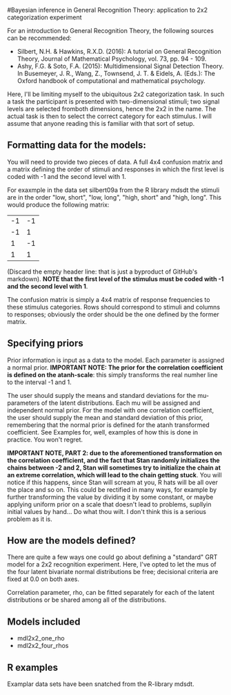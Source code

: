 #Bayesian inference in General Recognition Theory: application to 2x2 categorization experiment

For an introduction to General  Recognition Theory,  the following sources can be recommended:

- Silbert, N.H. & Hawkins, R.X.D. (2016): A tutorial on General Recognition Theory, Journal of Mathematical Psychology, vol. 73, pp. 94 - 109.
- Ashy, F.G. & Soto, F.A. (2015): Multidimensional Signal Detection Theory. In Busemeyer, J. R., Wang, Z., Townsend, J. T. & Eidels, A. (Eds.): The Oxford handbook of computational and mathematical psychology.

Here, I'll be limiting myself to the ubiquitous 2x2 categorization task. In such a task the participant is presented with two-dimensional stimuli; two signal levels are selected fromboth dimensions, hence the 2x2 in the name. The actual task is then to select the correct category for each stimulus. I will assume that anyone reading this  is familiar with that sort of setup. 

## Formatting data for the models:

You will need to provide two pieces of data. A full 4x4 confusion matrix and a matrix defining the order of stimuli and responses in which the first level is coded  with -1 and the second level with 1. 

For exaxmple in the data set silbert09a from the R library mdsdt the stimuli are in the order "low, short", "low, long", "high, short" and "high, long". This would produce the following matrix: 

|    |    |
|----|----|
| -1 | -1 |
| -1 |  1 |
|  1 | -1 |
|  1 |  1 |

(Discard the empty header line: that is just a byproduct of GitHub's markdown). **NOTE that the first level of the stimulus must be coded with -1 and the second level with 1**. 

The confusion matrix is simply a 4x4 matrix of response frequencies to these stimulus categories. Rows should correspond to stimuli and columns to responses; obviously the order should be the one defined by the former matrix.

## Specifying priors

Prior information is input as a data to the model. Each parameter is assigned  a normal prior. **IMPORTANT NOTE: The prior for the correlation coefficient is defined on the atanh-scale**: this simply transforms the real numher line to the interval -1 and 1. 

The user should supply the means and standard deviations for the mu-parameters of the latent distributions. Each mu will be assigned and independent normal prior. For the model with one correlation coefficient, the user should supply the mean and standard deviation of this prior, remembering that the normal prior is defined for the atanh transformed coefficient. See Examples for, well, examples of how this is done in practice. You won't regret. 

**IMPORTANT NOTE, PART 2: due to the aforementioned transformation on the correlation coefficient, and the fact that Stan randomly initializes the chains between -2 and 2, Stan will sometimes try to initialize the chain at an extreme correlation, which will lead to the chain getting stuck**. You will notice if this happens, since Stan will scream at you, R hats will be all over the place and so on. This could be rectified  in  many ways, for example by further transforming the value by dividing it by some constant, or maybe applying uniform prior on a scale that doesn't lead to problems, supllyin initial values by hand... Do what thou wilt. I don't think this is a serious problem as it is. 

## How are the models defined? 

There are quite a few ways one could go about defining a "standard" GRT model for a 2x2 recognition experiment. Here, I've opted to let the mus of the four latent bivariate normal distributions be free; decisional criteria are fixed at 0.0 on both axes. 

Correlation parameter, rho, can be fitted separately for each of the latent distributions or be shared among all of the distributions.

## Models included

- mdl2x2_one_rho
- mdl2x2_four_rhos

## R examples

Examplar data sets have been snatched from the R-library mdsdt. 
